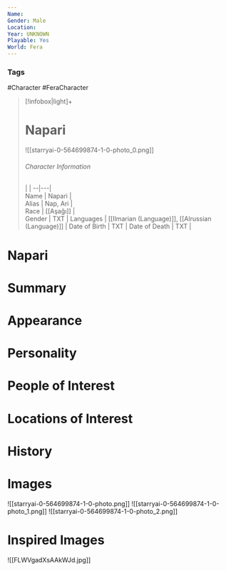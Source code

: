 ```yaml
---
Name: 
Gender: Male
Location: 
Year: UNKNOWN
Playable: Yes
World: Fera
---
```


### Tags
#Character #FeraCharacter 

> [!infobox|light]+  
> # Napari  
> ![[starryai-0-564699874-1-0-photo_0.png]]
> ###### Character Information
>  |   |
> --|---|  
> Name | Napari |  
> Alias | Nap, Ari |  
> Race | [[Aşağı]] |  
> Gender | TXT |
> Languages | [[Ilmarian (Language)]], [[Alrussian (Language)]] |
> Date of Birth | TXT |
> Date of Death | TXT |

# Napari

# Summary

# Appearance

# Personality

# People of Interest

# Locations of Interest

# History

# Images
![[starryai-0-564699874-1-0-photo.png]]
![[starryai-0-564699874-1-0-photo_1.png]]
![[starryai-0-564699874-1-0-photo_2.png]]

# Inspired Images
![[FLWVgadXsAAkWJd.jpg]]